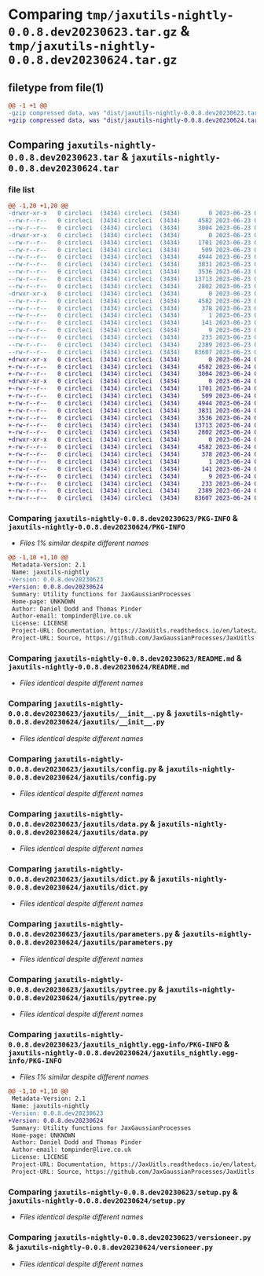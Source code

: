 # Comparing `tmp/jaxutils-nightly-0.0.8.dev20230623.tar.gz` & `tmp/jaxutils-nightly-0.0.8.dev20230624.tar.gz`

## filetype from file(1)

```diff
@@ -1 +1 @@
-gzip compressed data, was "dist/jaxutils-nightly-0.0.8.dev20230623.tar", last modified: Fri Jun 23 00:06:34 2023, max compression
+gzip compressed data, was "dist/jaxutils-nightly-0.0.8.dev20230624.tar", last modified: Sat Jun 24 00:06:32 2023, max compression
```

## Comparing `jaxutils-nightly-0.0.8.dev20230623.tar` & `jaxutils-nightly-0.0.8.dev20230624.tar`

### file list

```diff
@@ -1,20 +1,20 @@
-drwxr-xr-x   0 circleci  (3434) circleci  (3434)        0 2023-06-23 00:06:34.370747 jaxutils-nightly-0.0.8.dev20230623/
--rw-r--r--   0 circleci  (3434) circleci  (3434)     4582 2023-06-23 00:06:34.370747 jaxutils-nightly-0.0.8.dev20230623/PKG-INFO
--rw-r--r--   0 circleci  (3434) circleci  (3434)     3004 2023-06-23 00:06:27.000000 jaxutils-nightly-0.0.8.dev20230623/README.md
-drwxr-xr-x   0 circleci  (3434) circleci  (3434)        0 2023-06-23 00:06:34.370747 jaxutils-nightly-0.0.8.dev20230623/jaxutils/
--rw-r--r--   0 circleci  (3434) circleci  (3434)     1701 2023-06-23 00:06:27.000000 jaxutils-nightly-0.0.8.dev20230623/jaxutils/__init__.py
--rw-r--r--   0 circleci  (3434) circleci  (3434)      509 2023-06-23 00:06:34.370747 jaxutils-nightly-0.0.8.dev20230623/jaxutils/_version.py
--rw-r--r--   0 circleci  (3434) circleci  (3434)     4944 2023-06-23 00:06:27.000000 jaxutils-nightly-0.0.8.dev20230623/jaxutils/config.py
--rw-r--r--   0 circleci  (3434) circleci  (3434)     3831 2023-06-23 00:06:27.000000 jaxutils-nightly-0.0.8.dev20230623/jaxutils/data.py
--rw-r--r--   0 circleci  (3434) circleci  (3434)     3536 2023-06-23 00:06:27.000000 jaxutils-nightly-0.0.8.dev20230623/jaxutils/dict.py
--rw-r--r--   0 circleci  (3434) circleci  (3434)    13713 2023-06-23 00:06:27.000000 jaxutils-nightly-0.0.8.dev20230623/jaxutils/parameters.py
--rw-r--r--   0 circleci  (3434) circleci  (3434)     2802 2023-06-23 00:06:27.000000 jaxutils-nightly-0.0.8.dev20230623/jaxutils/pytree.py
-drwxr-xr-x   0 circleci  (3434) circleci  (3434)        0 2023-06-23 00:06:34.370747 jaxutils-nightly-0.0.8.dev20230623/jaxutils_nightly.egg-info/
--rw-r--r--   0 circleci  (3434) circleci  (3434)     4582 2023-06-23 00:06:34.000000 jaxutils-nightly-0.0.8.dev20230623/jaxutils_nightly.egg-info/PKG-INFO
--rw-r--r--   0 circleci  (3434) circleci  (3434)      378 2023-06-23 00:06:34.000000 jaxutils-nightly-0.0.8.dev20230623/jaxutils_nightly.egg-info/SOURCES.txt
--rw-r--r--   0 circleci  (3434) circleci  (3434)        1 2023-06-23 00:06:34.000000 jaxutils-nightly-0.0.8.dev20230623/jaxutils_nightly.egg-info/dependency_links.txt
--rw-r--r--   0 circleci  (3434) circleci  (3434)      141 2023-06-23 00:06:34.000000 jaxutils-nightly-0.0.8.dev20230623/jaxutils_nightly.egg-info/requires.txt
--rw-r--r--   0 circleci  (3434) circleci  (3434)        9 2023-06-23 00:06:34.000000 jaxutils-nightly-0.0.8.dev20230623/jaxutils_nightly.egg-info/top_level.txt
--rw-r--r--   0 circleci  (3434) circleci  (3434)      233 2023-06-23 00:06:34.370747 jaxutils-nightly-0.0.8.dev20230623/setup.cfg
--rw-r--r--   0 circleci  (3434) circleci  (3434)     2389 2023-06-23 00:06:27.000000 jaxutils-nightly-0.0.8.dev20230623/setup.py
--rw-r--r--   0 circleci  (3434) circleci  (3434)    83607 2023-06-23 00:06:27.000000 jaxutils-nightly-0.0.8.dev20230623/versioneer.py
+drwxr-xr-x   0 circleci  (3434) circleci  (3434)        0 2023-06-24 00:06:32.973021 jaxutils-nightly-0.0.8.dev20230624/
+-rw-r--r--   0 circleci  (3434) circleci  (3434)     4582 2023-06-24 00:06:32.973021 jaxutils-nightly-0.0.8.dev20230624/PKG-INFO
+-rw-r--r--   0 circleci  (3434) circleci  (3434)     3004 2023-06-24 00:06:27.000000 jaxutils-nightly-0.0.8.dev20230624/README.md
+drwxr-xr-x   0 circleci  (3434) circleci  (3434)        0 2023-06-24 00:06:32.973021 jaxutils-nightly-0.0.8.dev20230624/jaxutils/
+-rw-r--r--   0 circleci  (3434) circleci  (3434)     1701 2023-06-24 00:06:27.000000 jaxutils-nightly-0.0.8.dev20230624/jaxutils/__init__.py
+-rw-r--r--   0 circleci  (3434) circleci  (3434)      509 2023-06-24 00:06:32.973021 jaxutils-nightly-0.0.8.dev20230624/jaxutils/_version.py
+-rw-r--r--   0 circleci  (3434) circleci  (3434)     4944 2023-06-24 00:06:27.000000 jaxutils-nightly-0.0.8.dev20230624/jaxutils/config.py
+-rw-r--r--   0 circleci  (3434) circleci  (3434)     3831 2023-06-24 00:06:27.000000 jaxutils-nightly-0.0.8.dev20230624/jaxutils/data.py
+-rw-r--r--   0 circleci  (3434) circleci  (3434)     3536 2023-06-24 00:06:27.000000 jaxutils-nightly-0.0.8.dev20230624/jaxutils/dict.py
+-rw-r--r--   0 circleci  (3434) circleci  (3434)    13713 2023-06-24 00:06:27.000000 jaxutils-nightly-0.0.8.dev20230624/jaxutils/parameters.py
+-rw-r--r--   0 circleci  (3434) circleci  (3434)     2802 2023-06-24 00:06:27.000000 jaxutils-nightly-0.0.8.dev20230624/jaxutils/pytree.py
+drwxr-xr-x   0 circleci  (3434) circleci  (3434)        0 2023-06-24 00:06:32.973021 jaxutils-nightly-0.0.8.dev20230624/jaxutils_nightly.egg-info/
+-rw-r--r--   0 circleci  (3434) circleci  (3434)     4582 2023-06-24 00:06:32.000000 jaxutils-nightly-0.0.8.dev20230624/jaxutils_nightly.egg-info/PKG-INFO
+-rw-r--r--   0 circleci  (3434) circleci  (3434)      378 2023-06-24 00:06:32.000000 jaxutils-nightly-0.0.8.dev20230624/jaxutils_nightly.egg-info/SOURCES.txt
+-rw-r--r--   0 circleci  (3434) circleci  (3434)        1 2023-06-24 00:06:32.000000 jaxutils-nightly-0.0.8.dev20230624/jaxutils_nightly.egg-info/dependency_links.txt
+-rw-r--r--   0 circleci  (3434) circleci  (3434)      141 2023-06-24 00:06:32.000000 jaxutils-nightly-0.0.8.dev20230624/jaxutils_nightly.egg-info/requires.txt
+-rw-r--r--   0 circleci  (3434) circleci  (3434)        9 2023-06-24 00:06:32.000000 jaxutils-nightly-0.0.8.dev20230624/jaxutils_nightly.egg-info/top_level.txt
+-rw-r--r--   0 circleci  (3434) circleci  (3434)      233 2023-06-24 00:06:32.973021 jaxutils-nightly-0.0.8.dev20230624/setup.cfg
+-rw-r--r--   0 circleci  (3434) circleci  (3434)     2389 2023-06-24 00:06:27.000000 jaxutils-nightly-0.0.8.dev20230624/setup.py
+-rw-r--r--   0 circleci  (3434) circleci  (3434)    83607 2023-06-24 00:06:27.000000 jaxutils-nightly-0.0.8.dev20230624/versioneer.py
```

### Comparing `jaxutils-nightly-0.0.8.dev20230623/PKG-INFO` & `jaxutils-nightly-0.0.8.dev20230624/PKG-INFO`

 * *Files 1% similar despite different names*

```diff
@@ -1,10 +1,10 @@
 Metadata-Version: 2.1
 Name: jaxutils-nightly
-Version: 0.0.8.dev20230623
+Version: 0.0.8.dev20230624
 Summary: Utility functions for JaxGaussianProcesses
 Home-page: UNKNOWN
 Author: Daniel Dodd and Thomas Pinder
 Author-email: tompinder@live.co.uk
 License: LICENSE
 Project-URL: Documentation, https://JaxUitls.readthedocs.io/en/latest/
 Project-URL: Source, https://github.com/JaxGaussianProcesses/JaxUitls
```

### Comparing `jaxutils-nightly-0.0.8.dev20230623/README.md` & `jaxutils-nightly-0.0.8.dev20230624/README.md`

 * *Files identical despite different names*

### Comparing `jaxutils-nightly-0.0.8.dev20230623/jaxutils/__init__.py` & `jaxutils-nightly-0.0.8.dev20230624/jaxutils/__init__.py`

 * *Files identical despite different names*

### Comparing `jaxutils-nightly-0.0.8.dev20230623/jaxutils/config.py` & `jaxutils-nightly-0.0.8.dev20230624/jaxutils/config.py`

 * *Files identical despite different names*

### Comparing `jaxutils-nightly-0.0.8.dev20230623/jaxutils/data.py` & `jaxutils-nightly-0.0.8.dev20230624/jaxutils/data.py`

 * *Files identical despite different names*

### Comparing `jaxutils-nightly-0.0.8.dev20230623/jaxutils/dict.py` & `jaxutils-nightly-0.0.8.dev20230624/jaxutils/dict.py`

 * *Files identical despite different names*

### Comparing `jaxutils-nightly-0.0.8.dev20230623/jaxutils/parameters.py` & `jaxutils-nightly-0.0.8.dev20230624/jaxutils/parameters.py`

 * *Files identical despite different names*

### Comparing `jaxutils-nightly-0.0.8.dev20230623/jaxutils/pytree.py` & `jaxutils-nightly-0.0.8.dev20230624/jaxutils/pytree.py`

 * *Files identical despite different names*

### Comparing `jaxutils-nightly-0.0.8.dev20230623/jaxutils_nightly.egg-info/PKG-INFO` & `jaxutils-nightly-0.0.8.dev20230624/jaxutils_nightly.egg-info/PKG-INFO`

 * *Files 1% similar despite different names*

```diff
@@ -1,10 +1,10 @@
 Metadata-Version: 2.1
 Name: jaxutils-nightly
-Version: 0.0.8.dev20230623
+Version: 0.0.8.dev20230624
 Summary: Utility functions for JaxGaussianProcesses
 Home-page: UNKNOWN
 Author: Daniel Dodd and Thomas Pinder
 Author-email: tompinder@live.co.uk
 License: LICENSE
 Project-URL: Documentation, https://JaxUitls.readthedocs.io/en/latest/
 Project-URL: Source, https://github.com/JaxGaussianProcesses/JaxUitls
```

### Comparing `jaxutils-nightly-0.0.8.dev20230623/setup.py` & `jaxutils-nightly-0.0.8.dev20230624/setup.py`

 * *Files identical despite different names*

### Comparing `jaxutils-nightly-0.0.8.dev20230623/versioneer.py` & `jaxutils-nightly-0.0.8.dev20230624/versioneer.py`

 * *Files identical despite different names*

